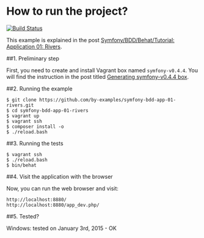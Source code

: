 How to run the project?
=======================

[![Build Status](https://travis-ci.org/by-examples/symfony-bdd-app-01-rivers.svg?branch=2.6.1%2Fsymfony-bdd-app-01-rivers)](https://travis-ci.org/by-examples/symfony-bdd-app-01-rivers)

This example is explained in the post
[Symfony/BDD/Behat/Tutorial: Application 01: Rivers](http://by-examples.net/2015/01/04/symfony-bdd-app-01-rivers.html).

##1. Preliminary step

First, you need to create and install Vagrant box
named `symfony-v0.4.4`. You will find the instruction
in the post titled
[Generating symfony-v0.4.4 box](http://by-examples.net/2014/12/23/generating-symfony-0-4-4-box.html).

##2. Running the example

    $ git clone https://github.com/by-examples/symfony-bdd-app-01-rivers.git
    $ cd symfony-bdd-app-01-rivers
    $ vagrant up
    $ vagrant ssh
    $ composer install -o
    $ ./reload.bash

##3. Running the tests

    $ vagrant ssh
    $ ./reload.bash
    $ bin/behat

##4. Visit the application with the browser

Now, you can run the web browser and visit:

    http://localhost:8880/
    http://localhost:8880/app_dev.php/

##5. Tested?

Windows: tested on January 3rd, 2015 - OK

